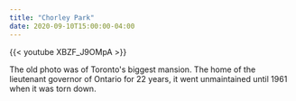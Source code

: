 ```yaml
---
title: "Chorley Park"
date: 2020-09-10T15:00:00-04:00
---
```


{{< youtube XBZF_J9OMpA >}}

The old photo was of Toronto's biggest mansion. The home of the lieutenant governor of Ontario for 22 years, it went unmaintained until 1961 when it was torn down.

